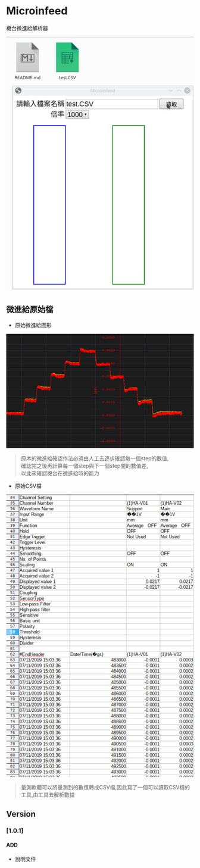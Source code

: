 # Microinfeed

機台微進給解析器

![demo](./demo/demo.gif)

## 微進給原始檔

- 原始微進給圖形

![原始檔圖形](./demo/1.png)

> 原本的微進給確認作法必須由人工去逐步確認每一個step的數值,  
確認完之後再計算每一個step與下一個step間的數值差,  
以此來確認機台在微進給時的能力

- 原始CSV檔

![原始資料](./demo/2.png)

> 量測軟體可以將量測到的數值轉成CSV檔,因此寫了一個可以讀取CSV檔的工具,由工具去解析數據

## Version

### [1.0.1]

#### ADD

- 說明文件
